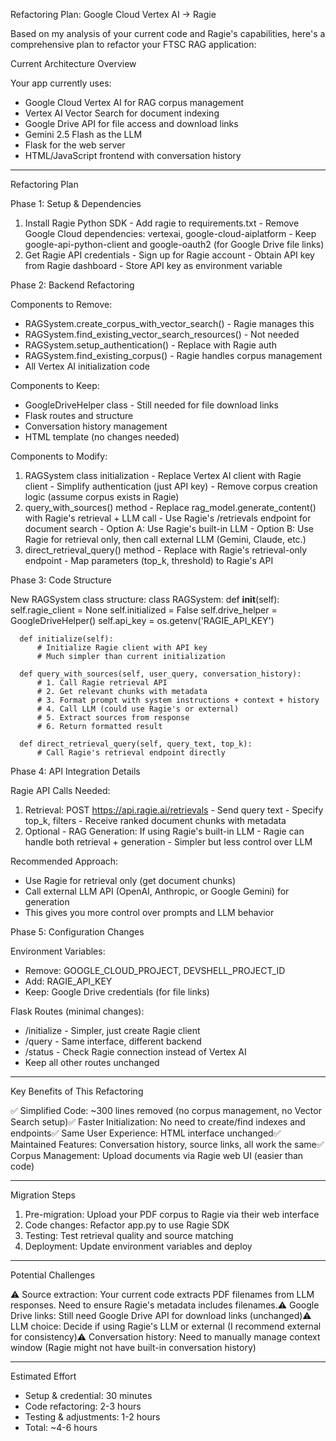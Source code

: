 Refactoring Plan: Google Cloud Vertex AI → Ragie

  Based on my analysis of your current code and Ragie's capabilities, here's a comprehensive plan to refactor your FTSC RAG
  application:

  Current Architecture Overview

  Your app currently uses:
  - Google Cloud Vertex AI for RAG corpus management
  - Vertex AI Vector Search for document indexing
  - Google Drive API for file access and download links
  - Gemini 2.5 Flash as the LLM
  - Flask for the web server
  - HTML/JavaScript frontend with conversation history

  ---
  Refactoring Plan

  Phase 1: Setup & Dependencies

  1. Install Ragie Python SDK
    - Add ragie to requirements.txt
    - Remove Google Cloud dependencies: vertexai, google-cloud-aiplatform
    - Keep google-api-python-client and google-oauth2 (for Google Drive file links)
  2. Get Ragie API credentials
    - Sign up for Ragie account
    - Obtain API key from Ragie dashboard
    - Store API key as environment variable

  Phase 2: Backend Refactoring

  Components to Remove:
  - RAGSystem.create_corpus_with_vector_search() - Ragie manages this
  - RAGSystem.find_existing_vector_search_resources() - Not needed
  - RAGSystem.setup_authentication() - Replace with Ragie auth
  - RAGSystem.find_existing_corpus() - Ragie handles corpus management
  - All Vertex AI initialization code

  Components to Keep:
  - GoogleDriveHelper class - Still needed for file download links
  - Flask routes and structure
  - Conversation history management
  - HTML template (no changes needed)

  Components to Modify:

  1. RAGSystem class initialization
    - Replace Vertex AI client with Ragie client
    - Simplify authentication (just API key)
    - Remove corpus creation logic (assume corpus exists in Ragie)
  2. query_with_sources() method
    - Replace rag_model.generate_content() with Ragie's retrieval + LLM call
    - Use Ragie's /retrievals endpoint for document search
    - Option A: Use Ragie's built-in LLM
    - Option B: Use Ragie for retrieval only, then call external LLM (Gemini, Claude, etc.)
  3. direct_retrieval_query() method
    - Replace with Ragie's retrieval-only endpoint
    - Map parameters (top_k, threshold) to Ragie's API

  Phase 3: Code Structure

  New RAGSystem class structure:
  class RAGSystem:
      def __init__(self):
          self.ragie_client = None
          self.initialized = False
          self.drive_helper = GoogleDriveHelper()
          self.api_key = os.getenv('RAGIE_API_KEY')

      def initialize(self):
          # Initialize Ragie client with API key
          # Much simpler than current initialization

      def query_with_sources(self, user_query, conversation_history):
          # 1. Call Ragie retrieval API
          # 2. Get relevant chunks with metadata
          # 3. Format prompt with system instructions + context + history
          # 4. Call LLM (could use Ragie's or external)
          # 5. Extract sources from response
          # 6. Return formatted result

      def direct_retrieval_query(self, query_text, top_k):
          # Call Ragie's retrieval endpoint directly

  Phase 4: API Integration Details

  Ragie API Calls Needed:
  1. Retrieval: POST https://api.ragie.ai/retrievals
    - Send query text
    - Specify top_k, filters
    - Receive ranked document chunks with metadata
  2. Optional - RAG Generation: If using Ragie's built-in LLM
    - Ragie can handle both retrieval + generation
    - Simpler but less control over LLM

  Recommended Approach:
  - Use Ragie for retrieval only (get document chunks)
  - Call external LLM API (OpenAI, Anthropic, or Google Gemini) for generation
  - This gives you more control over prompts and LLM behavior

  Phase 5: Configuration Changes

  Environment Variables:
  - Remove: GOOGLE_CLOUD_PROJECT, DEVSHELL_PROJECT_ID
  - Add: RAGIE_API_KEY
  - Keep: Google Drive credentials (for file links)

  Flask Routes (minimal changes):
  - /initialize - Simpler, just create Ragie client
  - /query - Same interface, different backend
  - /status - Check Ragie connection instead of Vertex AI
  - Keep all other routes unchanged

  ---
  Key Benefits of This Refactoring

  ✅ Simplified Code: ~300 lines removed (no corpus management, no Vector Search setup)✅ Faster Initialization: No need to
  create/find indexes and endpoints✅ Same User Experience: HTML interface unchanged✅ Maintained Features: Conversation history,
   source links, all work the same✅ Corpus Management: Upload documents via Ragie web UI (easier than code)

  ---
  Migration Steps

  1. Pre-migration: Upload your PDF corpus to Ragie via their web interface
  2. Code changes: Refactor app.py to use Ragie SDK
  3. Testing: Test retrieval quality and source matching
  4. Deployment: Update environment variables and deploy

  ---
  Potential Challenges

  ⚠️ Source extraction: Your current code extracts PDF filenames from LLM responses. Need to ensure Ragie's metadata includes
  filenames.⚠️ Google Drive links: Still need Google Drive API for download links (unchanged)⚠️ LLM choice: Decide if using
  Ragie's LLM or external (I recommend external for consistency)⚠️ Conversation history: Need to manually manage context window
  (Ragie might not have built-in conversation history)

  ---
  Estimated Effort

  - Setup & credential: 30 minutes
  - Code refactoring: 2-3 hours
  - Testing & adjustments: 1-2 hours
  - Total: ~4-6 hours